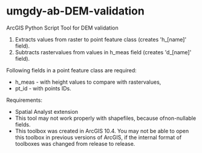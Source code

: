 # umgdy-ab-DEM-validation
ArcGIS Python Script Tool for DEM validation

1. Extracts values from raster to point feature class (creates 'h_[name]' field).
2. Subtracts rastervalues from values in h_meas field (creates 'd_[name]' field).

Following fields in a point feature class are required:
* h_meas - with height values to compare with rastervalues,
* pt_id - with points IDs.

Requirements:
* Spatial Analyst extension
* This tool may not work properly with shapefiles, because ofnon-nullable fields.
* This toolbox was created in ArcGIS 10.4. You may not be able to open this toolbox in previous versions of ArcGIS, if the internal format of toolboxes was changed from release to release.

